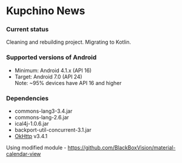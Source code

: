 # Kupchino News

### Current status
Cleaning and rebuilding project. Migrating to Kotlin.

### Supported versions of Android
- Minimum: Android 4.1.x (API 16)
- Target: Android 7.0 (API 24) <br />
Note: ~95% devices have API 16 and higher

### Dependencies
- commons-lang3-3.4.jar
- commons-lang-2.6.jar
- ical4j-1.0.6.jar
- backport-util-concurrent-3.1.jar
- [OkHttp](https://github.com/square/okhttp) v3.4.1

Using modified module - https://github.com/BlackBoxVision/material-calendar-view
